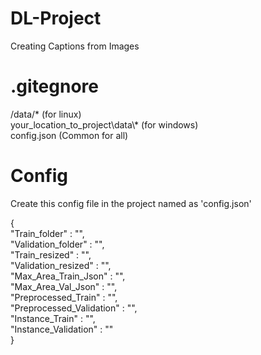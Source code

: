 # DL-Project
Creating Captions from Images

# .gitegnore
/data/* (for linux) <br />
your_location_to_project\\data\\* (for windows) <br />
config.json (Common for all)

# Config

Create this config file in the project named as 'config.json'

{ <br />
    "Train_folder" : "", <br />
    "Validation_folder" : "", <br />
    "Train_resized" : "", <br />
    "Validation_resized" : "", <br />
    "Max_Area_Train_Json" : "", <br />
    "Max_Area_Val_Json" : "", <br />
    "Preprocessed_Train" : "", <br />
    "Preprocessed_Validation" : "", <br />
    "Instance_Train" : "", <br />
    "Instance_Validation" : "" <br />
}

